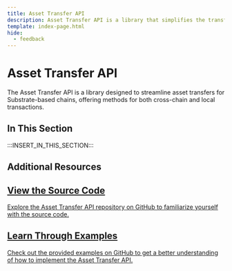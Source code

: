 ```yaml
---
title: Asset Transfer API
description: Asset Transfer API is a library that simplifies the transfer of assets for Substrate-based chains. It provides methods for cross-chain and local transfers.
template: index-page.html
hide:
  - feedback
---
```


# Asset Transfer API

The Asset Transfer API is a library designed to streamline asset transfers for Substrate-based chains, offering methods for both cross-chain and local transactions.

## In This Section

:::INSERT_IN_THIS_SECTION:::

## Additional Resources

<div class="subsection-wrapper">
  <div class="card">
    <a href="https://github.com/paritytech/asset-transfer-api">
      <h2 class="title">View the Source Code</h2>
      <p class="description">Explore the Asset Transfer API repository on GitHub to familiarize yourself with the source code.</p>
    </a>
  </div>
    <div class="card">
    <a href="https://github.com/paritytech/asset-transfer-api">
      <h2 class="title">Learn Through Examples</h2>
      <p class="description">Check out the provided examples on GitHub to get a better understanding of how to implement the Asset Transfer API.</p>
    </a>
  </div>
</div>
